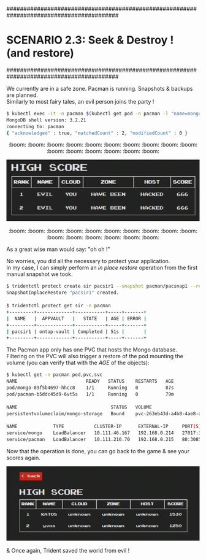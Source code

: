 #########################################################################################
# SCENARIO 2.3: Seek & Destroy ! (and restore)
#########################################################################################

We currently are in a safe zone. Pacman is running. Snapshots & backups are planned.  
Similarly to most fairy tales, an evil person joins the party !

```bash
$ kubectl exec -it -n pacman $(kubectl get pod -n pacman -l "name=mongo" -o name) -- mongo --eval 'db.highscore.updateMany({},{$set:{name:"EVIL",cloud:"YOU",zone:"HAVE BEEN",host:"HACKED",score:"666"}});' pacman
MongoDB shell version: 3.2.21
connecting to: pacman
{ "acknowledged" : true, "matchedCount" : 2, "modifiedCount" : 0 }
```

<p align="center">:boom: :boom: :boom: :boom: :boom: :boom: :boom: :boom: :boom: :boom: :boom: :boom: :boom: :boom: :boom: :boom:</p>  
<p align="center"><img src="Images/1_ohoh.png" width="512"></p>
<p align="center">:boom: :boom: :boom: :boom: :boom: :boom: :boom: :boom: :boom: :boom: :boom: :boom: :boom: :boom: :boom: :boom:</p>  

As a great wise man would say: "oh oh !"  

No worries, you did all the necessary to protect your application.  
In my case, I can simply perform an _in place restore_ operation from the first manual snapshot we took.  
```bash
$ tridentctl protect create sir pacsir1 --snapshot pacman/pacsnap1 --resource-filter-include='[{"kind":"PersistentVolumeClaim"}]' -n pacman
SnapshotInplaceRestore "pacsir1" created.

$ tridentctl protect get sir -n pacman
+---------+-------------+-----------+-----+-------+
|  NAME   |  APPVAULT   |   STATE   | AGE | ERROR |
+---------+-------------+-----------+-----+-------+
| pacsir1 | ontap-vault | Completed | 51s |       |
+---------+-------------+-----------+-----+-------+
```
The Pacman app only has one PVC that hosts the Mongo database.  
Filtering on the PVC will also trigger a restore of the pod mounting the volume (you can verify that with the _AGE_ of the objects):  
```bash
$ kubectl get -n pacman pod,pvc,svc
NAME                         READY   STATUS    RESTARTS   AGE
pod/mongo-89f5b4697-hhcc8    1/1     Running   0          87s
pod/pacman-b5ddc45d9-6vt5s   1/1     Running   0          79m

NAME                                  STATUS   VOLUME                                     CAPACITY   ACCESS MODES   STORAGECLASS        VOLUMEATTRIBUTESCLASS   AGE
persistentvolumeclaim/mongo-storage   Bound    pvc-263eb43d-a4b8-4ae8-ac7b-2ac8d6eea521   8Gi        RWO            storage-class-nfs   <unset>                 88s

NAME             TYPE           CLUSTER-IP      EXTERNAL-IP     PORT(S)           AGE
service/mongo    LoadBalancer   10.111.46.167   192.168.0.214   27017:32077/TCP   79m
service/pacman   LoadBalancer   10.111.210.70   192.168.0.215   80:30855/TCP      79m
```
Now that the operation is done, you can go back to the game & see your scores again.  

<p align="center"><img src="Images/2_pacman_scores.png" width="512"></p>

& Once again, Trident saved the world from evil !